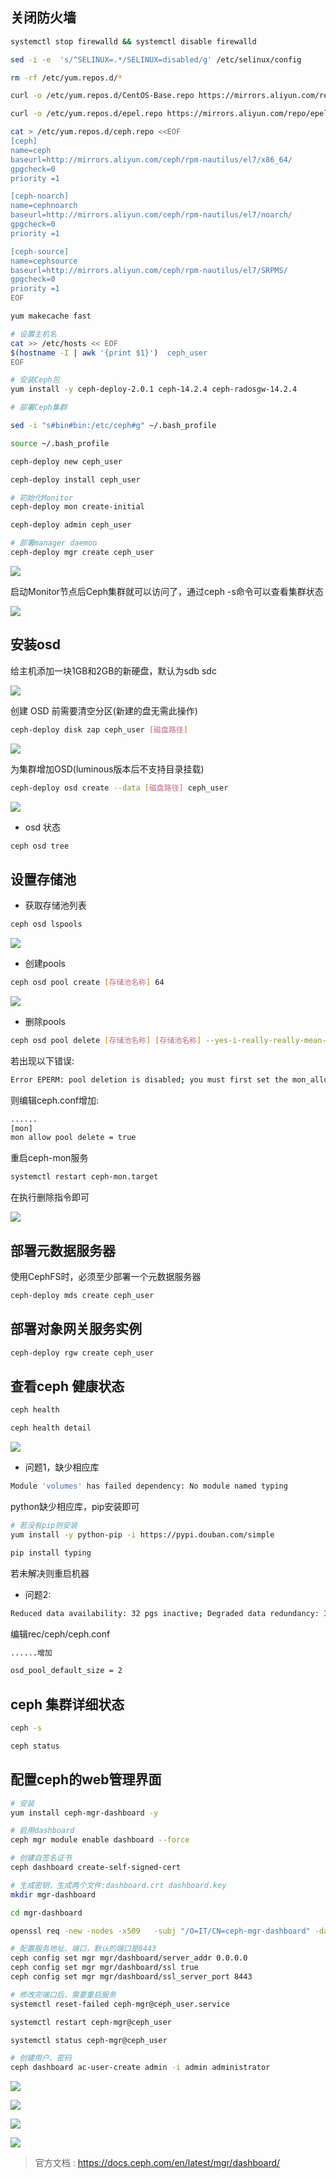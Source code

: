 <!--
 * @Description: 
 * @Version: 1.0
 * @Author: DaLao
 * @Email: dalao_li@163.com
 * @Date: 2021-03-12 17:02:33
 * @LastEditors: DaLao
 * @LastEditTime: 2021-11-13 20:49:33
-->

## 关闭防火墙

```sh
systemctl stop firewalld && systemctl disable firewalld

sed -i -e  's/^SELINUX=.*/SELINUX=disabled/g' /etc/selinux/config

rm -rf /etc/yum.repos.d/*

curl -o /etc/yum.repos.d/CentOS-Base.repo https://mirrors.aliyun.com/repo/Centos-7.repo

curl -o /etc/yum.repos.d/epel.repo https://mirrors.aliyun.com/repo/epel-7.repo

cat > /etc/yum.repos.d/ceph.repo <<EOF
[ceph]
name=ceph
baseurl=http://mirrors.aliyun.com/ceph/rpm-nautilus/el7/x86_64/
gpgcheck=0
priority =1

[ceph-noarch]
name=cephnoarch
baseurl=http://mirrors.aliyun.com/ceph/rpm-nautilus/el7/noarch/
gpgcheck=0
priority =1

[ceph-source]
name=cephsource
baseurl=http://mirrors.aliyun.com/ceph/rpm-nautilus/el7/SRPMS/
gpgcheck=0
priority =1
EOF

yum makecache fast

# 设置主机名
cat >> /etc/hosts << EOF
$(hostname -I | awk '{print $1}')  ceph_user
EOF

# 安装Ceph包
yum install -y ceph-deploy-2.0.1 ceph-14.2.4 ceph-radosgw-14.2.4

# 部署Ceph集群

sed -i "s#bin#bin:/etc/ceph#g" ~/.bash_profile

source ~/.bash_profile

ceph-deploy new ceph_user

ceph-deploy install ceph_user

# 初始化Monitor
ceph-deploy mon create-initial

ceph-deploy admin ceph_user

# 部署manager daemon
ceph-deploy mgr create ceph_user
```

![](https://cdn.hurra.ltd/img/20210314171016.png)

启动Monitor节点后Ceph集群就可以访问了，通过ceph -s命令可以查看集群状态

![](https://cdn.hurra.ltd/img/20210313002104.png)


## 安装osd

给主机添加一块1GB和2GB的新硬盘，默认为sdb sdc

![](https://cdn.hurra.ltd/img/20210314172220.png)


创建 OSD 前需要清空分区(新建的盘无需此操作)

```sh
ceph-deploy disk zap ceph_user [磁盘路径]
```
![](https://cdn.hurra.ltd/img/20210314172331.png)

为集群增加OSD(luminous版本后不支持目录挂载)

```sh
ceph-deploy osd create --data [磁盘路径] ceph_user
```
![](https://cdn.hurra.ltd/img/20210314172650.png)

- osd 状态

```sh
ceph osd tree
```
## 设置存储池

-  获取存储池列表

```sh
ceph osd lspools
```

![](https://cdn.hurra.ltd/img/20210314174938.png)

-  创建pools

```sh
ceph osd pool create [存储池名称] 64
```

![](https://cdn.hurra.ltd/img/20210314175355.png)

-   删除pools
  
```sh
ceph osd pool delete [存储池名称] [存储池名称] --yes-i-really-really-mean-it
```

若出现以下错误:

```sh
Error EPERM: pool deletion is disabled; you must first set the mon_allow_pool_delete config option to true before you can destroy a pool
```

则编辑ceph.conf增加:

```sh
......
[mon]
mon allow pool delete = true
```
重启ceph-mon服务
```sh
systemctl restart ceph-mon.target
```
在执行删除指令即可

![](https://cdn.hurra.ltd/img/20210314180155.png)


## 部署元数据服务器

使用CephFS时，必须至少部署一个元数据服务器

```sh
ceph-deploy mds create ceph_user
```

## 部署对象网关服务实例

```sh
ceph-deploy rgw create ceph_user
```


## 查看ceph 健康状态

```sh
ceph health

ceph health detail
```

![](https://cdn.hurra.ltd/img/20210314173535.png)

- 问题1，缺少相应库

```sh
Module 'volumes' has failed dependency: No module named typing
```

python缺少相应库，pip安装即可

```sh
# 若没有pip则安装
yum install -y python-pip -i https://pypi.douban.com/simple

pip install typing
```
若未解决则重启机器

- 问题2:

```sh
Reduced data availability: 32 pgs inactive; Degraded data redundancy: 32 pgs undersized; OSD count 2 < osd_pool_default_size 3
```
编辑rec/ceph/ceph.conf

```sh
......增加

osd_pool_default_size = 2
```

## ceph 集群详细状态

```sh
ceph -s

ceph status
```
## 配置ceph的web管理界面

```sh
# 安装
yum install ceph-mgr-dashboard -y

# 启用dashboard
ceph mgr module enable dashboard --force

# 创建自签名证书
ceph dashboard create-self-signed-cert

# 生成密钥，生成两个文件:dashboard.crt dashboard.key
mkdir mgr-dashboard

cd mgr-dashboard

openssl req -new -nodes -x509   -subj "/O=IT/CN=ceph-mgr-dashboard" -days 3650   -keyout dashboard.key -out dashboard.crt -extensions v3_ca

# 配置服务地址、端口，默认的端口是8443
ceph config set mgr mgr/dashboard/server_addr 0.0.0.0
ceph config set mgr mgr/dashboard/ssl true
ceph config set mgr mgr/dashboard/ssl_server_port 8443

# 修改完端口后，需要重启服务
systemctl reset-failed ceph-mgr@ceph_user.service

systemctl restart ceph-mgr@ceph_user

systemctl status ceph-mgr@ceph_user

# 创建用户、密码
ceph dashboard ac-user-create admin -i admin administrator
```
![](https://cdn.hurra.ltd/img/20210314203317.png)

![](https://cdn.hurra.ltd/img/20210314202416.png)

![](https://cdn.hurra.ltd/img/20210314203426.png)

![](https://cdn.hurra.ltd/img/20210314203513.png)

> 官方文档 : https://docs.ceph.com/en/latest/mgr/dashboard/


